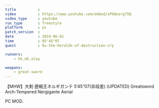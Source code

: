 ```yaml
---
title          :
video          : https://www.youtube.com/embed/xPXQxorg75Q
video_type     : youtube
run_type       : freestyle
platform       : pc
patch_version  :
date           : 2019-06-01
time           : 05'45"07
quest          : 9★-the-heralds-of-destruction-cry

runners:
    - hk_mh_olay

weapons:
    - great-sword
---
```

【MHW】大剣 歴戦王ネルギガンテ 5‘45“07(非段差) (UPDATED) Greatsword Arch-Tempered Nergigante Aerial

PC MOD.
